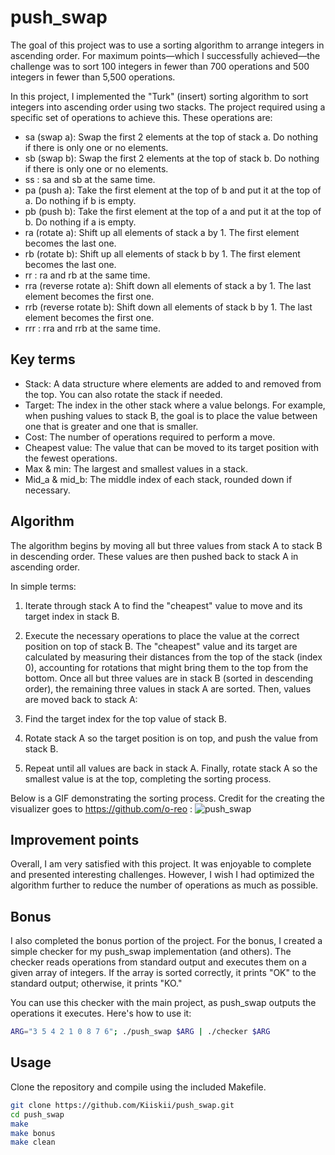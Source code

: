 # push_swap
The goal of this project was to use a sorting algorithm to arrange integers in ascending order. For maximum points—which I successfully achieved—the challenge was to sort 100 integers in fewer than 700 operations and 500 integers in fewer than 5,500 operations.

In this project, I implemented the "Turk" (insert) sorting algorithm to sort integers into ascending order using two stacks. The project required using a specific set of operations to achieve this. These operations are:
- sa (swap a): Swap the first 2 elements at the top of stack a. Do nothing if there is only one or no elements.
- sb (swap b): Swap the first 2 elements at the top of stack b. Do nothing if there is only one or no elements.
- ss : sa and sb at the same time.
- pa (push a): Take the first element at the top of b and put it at the top of a. Do nothing if b is empty.
- pb (push b): Take the first element at the top of a and put it at the top of b. Do nothing if a is empty.
- ra (rotate a): Shift up all elements of stack a by 1. The first element becomes the last one.
- rb (rotate b): Shift up all elements of stack b by 1. The first element becomes the last one.
- rr : ra and rb at the same time.
- rra (reverse rotate a): Shift down all elements of stack a by 1. The last element becomes the first one.
- rrb (reverse rotate b): Shift down all elements of stack b by 1. The last element becomes the first one.
- rrr : rra and rrb at the same time.

## Key terms

- Stack: A data structure where elements are added to and removed from the top. You can also rotate the stack if needed.
- Target: The index in the other stack where a value belongs. For example, when pushing values to stack B, the goal is to place the value between one that is greater and one that is smaller.
- Cost: The number of operations required to perform a move.
- Cheapest value: The value that can be moved to its target position with the fewest operations.
- Max & min: The largest and smallest values in a stack.
- Mid_a & mid_b: The middle index of each stack, rounded down if necessary.

## Algorithm

The algorithm begins by moving all but three values from stack A to stack B in descending order. These values are then pushed back to stack A in ascending order.

In simple terms:

1. Iterate through stack A to find the "cheapest" value to move and its target index in stack B.
2. Execute the necessary operations to place the value at the correct position on top of stack B. The "cheapest" value and its target are calculated by measuring their distances from the top of the stack (index 0), accounting for rotations that might bring them to the top from the bottom.
Once all but three values are in stack B (sorted in descending order), the remaining three values in stack A are sorted. Then, values are moved back to stack A:

1. Find the target index for the top value of stack B.
2. Rotate stack A so the target position is on top, and push the value from stack B.
3. Repeat until all values are back in stack A.
Finally, rotate stack A so the smallest value is at the top, completing the sorting process.

Below is a GIF demonstrating the sorting process. Credit for the creating the visualizer goes to
https://github.com/o-reo :
![push_swap](visualize_push_swap.gif)

## Improvement points

Overall, I am very satisfied with this project. It was enjoyable to complete and presented interesting challenges. However, I wish I had optimized the algorithm further to reduce the number of operations as much as possible.

## Bonus

I also completed the bonus portion of the project. For the bonus, I created a simple checker for my push_swap implementation (and others). The checker reads operations from standard output and executes them on a given array of integers. If the array is sorted correctly, it prints "OK" to the standard output; otherwise, it prints "KO."

You can use this checker with the main project, as push_swap outputs the operations it executes. Here's how to use it:
```bash
ARG="3 5 4 2 1 0 8 7 6"; ./push_swap $ARG | ./checker $ARG
```

## Usage

Clone the repository and compile using the included Makefile.

```bash
git clone https://github.com/Kiiskii/push_swap.git
cd push_swap
make
make bonus
make clean
```
